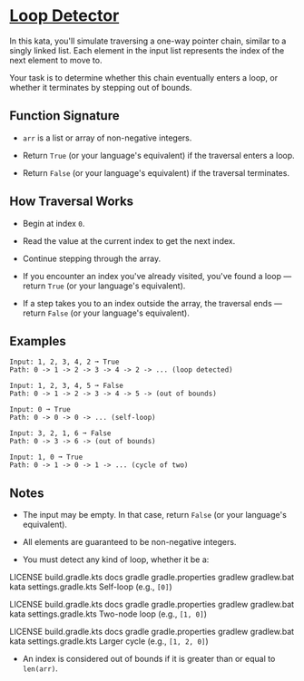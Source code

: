 # [Loop Detector](https://www.codewars.com/kata/loop-detector "https://www.codewars.com/kata/68851563123e161332d2a84b")

In this kata, you'll simulate traversing a one-way pointer chain, similar to a singly linked list. Each element in the input list represents
the index of the next element to move to.

Your task is to determine whether this chain eventually enters a loop, or whether it terminates by stepping out of bounds.

## Function Signature

* ```arr``` is a list or array of non-negative integers.

* Return ```True``` (or your language's equivalent) if the traversal enters a loop.

* Return ```False``` (or your language's equivalent) if the traversal terminates.

## How Traversal Works

* Begin at index ```0```.

* Read the value at the current index to get the next index.

* Continue stepping through the array.

* If you encounter an index you've already visited, you've found a loop — return ```True``` (or your language's equivalent).

* If a step takes you to an index outside the array, the traversal ends — return ```False``` (or your language's equivalent).

## Examples

```
Input: 1, 2, 3, 4, 2 ➞ True
Path: 0 -> 1 -> 2 -> 3 -> 4 -> 2 -> ... (loop detected)

Input: 1, 2, 3, 4, 5 ➞ False
Path: 0 -> 1 -> 2 -> 3 -> 4 -> 5 -> (out of bounds)

Input: 0 ➞ True
Path: 0 -> 0 -> 0 -> ... (self-loop)

Input: 3, 2, 1, 6 ➞ False
Path: 0 -> 3 -> 6 -> (out of bounds)

Input: 1, 0 ➞ True
Path: 0 -> 1 -> 0 -> 1 -> ... (cycle of two)
```

## Notes

* The input may be empty. In that case, return ```False``` (or your language's equivalent).

* All elements are guaranteed to be non-negative integers.

* You must detect any kind of loop, whether it be a:

LICENSE build.gradle.kts docs gradle gradle.properties gradlew gradlew.bat kata settings.gradle.kts Self-loop (e.g., ```[0]```)

LICENSE build.gradle.kts docs gradle gradle.properties gradlew gradlew.bat kata settings.gradle.kts Two-node loop (e.g., ```[1, 0]```)

LICENSE build.gradle.kts docs gradle gradle.properties gradlew gradlew.bat kata settings.gradle.kts Larger cycle (e.g., ```[1, 2, 0]```)

* An index is considered out of bounds if it is greater than or equal to ```len(arr)```.